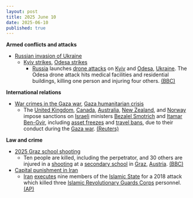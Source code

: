 ```yaml
---
layout: post
title: 2025 June 10
date: 2025-06-10
published: true
---
```



**Armed conflicts and attacks**

* [Russian invasion of Ukraine](https://en.wikipedia.org/wiki/Russian_invasion_of_Ukraine "Russian invasion of Ukraine")
  + [Kyiv strikes](https://en.wikipedia.org/wiki/Kyiv_strikes_%282022%E2%80%93present%29 "Kyiv strikes (2022–present)"), [Odesa strikes](https://en.wikipedia.org/wiki/Odesa_strikes_%282022%E2%80%93present%29 "Odesa strikes (2022–present)")
    - [Russia](https://en.wikipedia.org/wiki/Russian_Armed_Forces "Russian Armed Forces") launches [drone attacks](https://en.wikipedia.org/wiki/Drone_attack "Drone attack") on [Kyiv](https://en.wikipedia.org/wiki/Kyiv "Kyiv") and [Odesa](https://en.wikipedia.org/wiki/Odesa "Odesa"), [Ukraine](https://en.wikipedia.org/wiki/Ukraine "Ukraine"). The Odesa drone attack hits medical facilities and residential buildings, killing one person and injuring four others. [(BBC)](https://www.bbc.com/news/articles/cx2jzp0ewe0o)

**International relations**

* [War crimes in the Gaza war](https://en.wikipedia.org/wiki/War_crimes_in_the_Gaza_war "War crimes in the Gaza war"), [Gaza humanitarian crisis](https://en.wikipedia.org/wiki/Gaza_humanitarian_crisis_%282023%E2%80%93present%29 "Gaza humanitarian crisis (2023–present)")
  + The [United Kingdom](https://en.wikipedia.org/wiki/United_Kingdom "United Kingdom"), [Canada](https://en.wikipedia.org/wiki/Canada "Canada"), [Australia](https://en.wikipedia.org/wiki/Australia "Australia"), [New Zealand](https://en.wikipedia.org/wiki/New_Zealand "New Zealand"), and [Norway](https://en.wikipedia.org/wiki/Norway "Norway") impose sanctions on [Israeli](https://en.wikipedia.org/wiki/Israel "Israel") ministers [Bezalel Smotrich](https://en.wikipedia.org/wiki/Bezalel_Smotrich "Bezalel Smotrich") and [Itamar Ben-Gvir](https://en.wikipedia.org/wiki/Itamar_Ben-Gvir "Itamar Ben-Gvir"), including [asset freezes](https://en.wikipedia.org/wiki/Asset_freezing "Asset freezing") and [travel bans](https://en.wikipedia.org/wiki/Travel_ban "Travel ban"), due to their conduct during the [Gaza war](https://en.wikipedia.org/wiki/Gaza_war "Gaza war"). [(Reuters)](https://www.reuters.com/world/uk/uk-sanction-israel-ministers-ben-gvir-smotrich-times-reports-2025-06-10/)

**Law and crime**

* [2025 Graz school shooting](https://en.wikipedia.org/wiki/2025_Graz_school_shooting "2025 Graz school shooting")
  + Ten people are killed, including the perpetrator, and 30 others are injured in a [shooting](https://en.wikipedia.org/wiki/School_shooting "School shooting") at a [secondary school](https://en.wikipedia.org/wiki/Secondary_school "Secondary school") in [Graz](https://en.wikipedia.org/wiki/Graz "Graz"), [Austria](https://en.wikipedia.org/wiki/Austria "Austria"). [(BBC)](https://www.bbc.com/news/live/ce3vxrz6rpnt)
* [Capital punishment in Iran](https://en.wikipedia.org/wiki/Capital_punishment_in_Iran "Capital punishment in Iran")
  + [Iran](https://en.wikipedia.org/wiki/Iran "Iran") [executes](https://en.wikipedia.org/wiki/Executes "Executes") nine members of the [Islamic State](https://en.wikipedia.org/wiki/Islamic_State "Islamic State") for a 2018 attack which killed three [Islamic Revolutionary Guards Corps](https://en.wikipedia.org/wiki/Islamic_Revolutionary_Guards_Corps "Islamic Revolutionary Guards Corps") personnel. [(AP)](https://apnews.com/article/iran-executions-islamic-state-group-militants-2018-attack-7a86932a41dc3d321c69840e2e17e878)
